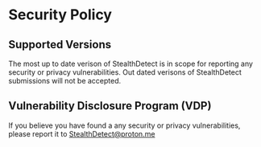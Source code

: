 # Security Policy

## Supported Versions

The most up to date verison of StealthDetect is in scope for reporting any security or privacy vulnerabilities. Out dated verisons of StealthDetect submissions will not be accepted. 

## Vulnerability Disclosure Program (VDP)

If you believe you have found a any security or privacy vulnerabilities, please report it to StealthDetect@proton.me

